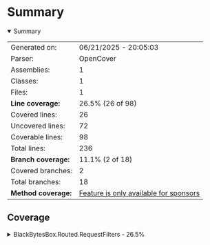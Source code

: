 # Summary
<details open><summary>Summary</summary>

|||
|:---|:---|
| Generated on: | 06/21/2025 - 20:05:03 |
| Parser: | OpenCover |
| Assemblies: | 1 |
| Classes: | 1 |
| Files: | 1 |
| **Line coverage:** | 26.5% (26 of 98) |
| Covered lines: | 26 |
| Uncovered lines: | 72 |
| Coverable lines: | 98 |
| Total lines: | 236 |
| **Branch coverage:** | 11.1% (2 of 18) |
| Covered branches: | 2 |
| Total branches: | 18 |
| **Method coverage:** | [Feature is only available for sponsors](https://reportgenerator.io/pro) |

</details>

## Coverage
<details><summary>BlackBytesBox.Routed.RequestFilters - 26.5%</summary>

|**Name**|**Line**|**Branch**|
|:---|---:|---:|
|**BlackBytesBox.Routed.RequestFilters**|**26.5%**|**11.1%**|
|BlackBytesBox.Routed.RequestFilters.Services.MiddlewareFailurePointService|26.5%|11.1%|

</details>
